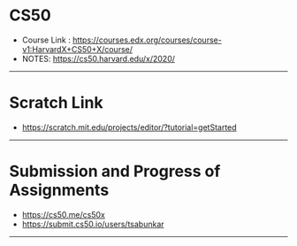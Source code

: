 # CS50

- Course Link : https://courses.edx.org/courses/course-v1:HarvardX+CS50+X/course/
- NOTES: https://cs50.harvard.edu/x/2020/

---

# Scratch Link

- https://scratch.mit.edu/projects/editor/?tutorial=getStarted

---

# Submission and Progress of Assignments

- https://cs50.me/cs50x
- https://submit.cs50.io/users/tsabunkar

---
